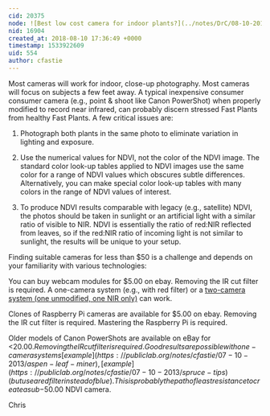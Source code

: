 ```yaml
---
cid: 20375
node: ![Best low cost camera for indoor plants?](../notes/DrC/08-10-2018/best-low-cost-camera-for-indoor-plants)
nid: 16904
created_at: 2018-08-10 17:36:49 +0000
timestamp: 1533922609
uid: 554
author: cfastie
---
```


Most cameras will work for indoor, close-up photography. Most cameras will focus on subjects a few feet away. A typical inexpensive consumer consumer camera (e.g., point & shoot like Canon PowerShot) when properly modified to record near infrared, can probably discern stressed Fast Plants from healthy Fast Plants. A few critical issues are: 

1. Photograph both plants in the same photo to eliminate variation in lighting and exposure. 

2. Use the numerical values for NDVI, not the color of the NDVI image. The standard color look-up tables applied to NDVI images use the same color for a range of NDVI values which obscures subtle differences. Alternatively, you can make special color look-up tables with many colors in the range of NDVI values of interest. 

3. To produce NDVI results comparable with legacy (e.g., satellite) NDVI, the photos should be taken in sunlight or an artificial light with a similar ratio of visible to NIR. NDVI is essentially the ratio of red:NIR reflected from leaves, so if the red:NIR ratio of incoming light is not similar to sunlight, the results will be unique to your setup. 

Finding suitable cameras for less than $50 is a challenge and depends on your familiarity with various technologies: 

You can buy webcam modules for $5.00 on ebay. Removing the IR cut filter is required. A one-camera system (e.g., with red filter) or a [two-camera system (one unmodified, one NIR only)](https://publiclab.org/notes/cfastie/4-14-2013/sanm-leafkam) can work. 

Clones of Raspberry Pi cameras are available for $5.00 on ebay. Removing the IR cut filter is required. Mastering the Raspberry Pi is required. 

Older models of Canon PowerShots are available on eBay for <$20.00. Removing the IR cut filter is required. Good results are possible with one-camera systems [example](https://publiclab.org/notes/cfastie/07-10-2013/aspen-leaf-miner), [example](https://publiclab.org/notes/cfastie/07-10-2013/spruce-tips) (but use a red filter instead of blue). This is probably the path of least resistance to create a sub-$50.00 NDVI camera. 

Chris